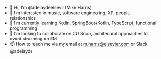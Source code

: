 - 👋 Hi, I’m @adelaydeelsevir (Mike Harris)
- 👀 I’m interested in music, software engineering, XP, people, relationships
- 🌱 I’m currently learning Kotlin, SpringBoot+Kotlin, TypeScript, functional programming
- 💞️ I’m looking to collaborate on CU Soon, architecural approaches to event streaming on EM
- 📫 How to reach me via my email at m.harris@elsevier.com or Slack @adelayde

<!---
adelaydeelsevir/adelaydeelsevir is a ✨ special ✨ repository because its `README.md` (this file) appears on your GitHub profile.
You can click the Preview link to take a look at your changes.
--->
